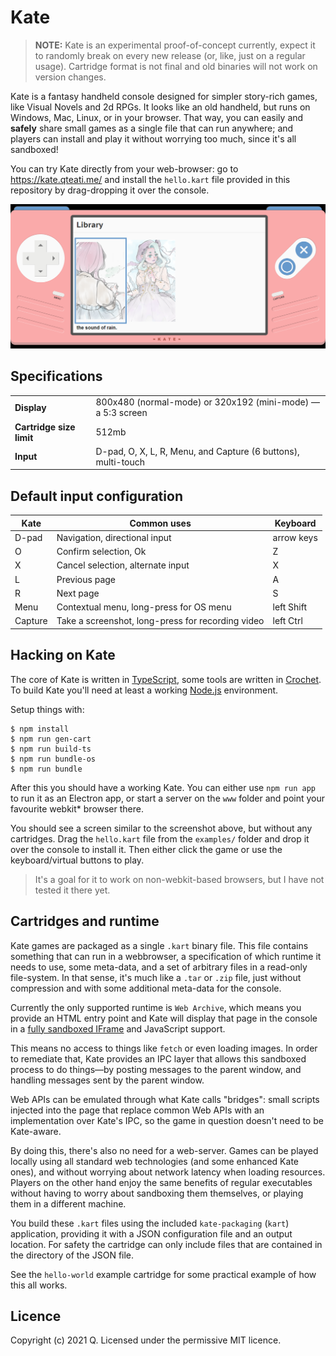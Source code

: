 # Kate

> **NOTE:** Kate is an experimental proof-of-concept currently, expect it to randomly break on every new release (or, like, just on a regular usage). Cartridge format is not final and old binaries will not work on version changes.

Kate is a fantasy handheld console designed for simpler story-rich games, like Visual Novels and 2d RPGs. It looks like an old handheld, but runs on Windows, Mac, Linux, or in your browser. That way, you can easily and **safely** share small games as a single file that can run anywhere; and players can install and play it without worrying too much, since it's all sandboxed!

You can try Kate directly from your web-browser: go to https://kate.qteati.me/ and install the `hello.kart` file provided in this repository by drag-dropping it over the console.


![](./docs/kate.png)


## Specifications

  | | |
  | - | - |
  | **Display** | 800x480 (normal-mode) or 320x192 (mini-mode) — a 5:3 screen |
  | **Cartridge size limit** | 512mb |
  | **Input** | D-pad, O, X, L, R, Menu, and Capture (6 buttons), multi-touch |


## Default input configuration

  | **Kate** | **Common uses** | **Keyboard** |
  | -------- | --------------- | ------------ |
  | D-pad | Navigation, directional input | arrow keys |
  | O    | Confirm selection, Ok | Z |
  | X    | Cancel selection, alternate input | X |
  | L    | Previous page | A |
  | R    | Next page | S |
  | Menu | Contextual menu, long-press for OS menu | left Shift |
  | Capture | Take a screenshot, long-press for recording video | left Ctrl |


## Hacking on Kate

The core of Kate is written in [TypeScript](https://www.typescriptlang.org/), some tools are written in [Crochet](https://crochet.qteati.me/). To build Kate you'll need at least a working [Node.js](https://nodejs.org/en/) environment.

Setup things with:

```shell
$ npm install
$ npm run gen-cart
$ npm run build-ts
$ npm run bundle-os
$ npm run bundle
```

After this you should have a working Kate. You can either use `npm run app` to run it as an Electron app, or start a server on the `www` folder and point your favourite webkit* browser there.

You should see a screen similar to the screenshot above, but without any cartridges. Drag the `hello.kart` file from the `examples/` folder and drop it over the console to install it. Then either click the game or use the keyboard/virtual buttons to play.

> It's a goal for it to work on non-webkit-based browsers, but I have not tested it there yet.


## Cartridges and runtime

Kate games are packaged as a single `.kart` binary file. This file contains something that can run in a webbrowser, a specification of which runtime it needs to use, some meta-data, and a set of arbitrary files in a read-only file-system. In that sense, it's much like a `.tar` or `.zip` file, just without compression and with some additional meta-data for the console.

Currently the only supported runtime is `Web Archive`, which means you provide an HTML entry point and Kate will display that page in the console in a [fully sandboxed IFrame](https://developer.mozilla.org/en-US/docs/Web/HTML/Element/iframe#attr-sandbox) and JavaScript support.

This means no access to things like `fetch` or even loading images. In order to remediate that, Kate provides an IPC layer that allows this sandboxed process to do things—by posting messages to the parent window, and handling messages sent by the parent window.

Web APIs can be emulated through what Kate calls "bridges": small scripts injected into the page that replace common Web APIs with an implementation over Kate's IPC, so the game in question doesn't need to be Kate-aware.

By doing this, there's also no need for a web-server. Games can be played locally using all standard web technologies (and some enhanced Kate ones), and without worrying about network latency when loading resources. Players on the other hand enjoy the same benefits of regular executables without having to worry about sandboxing them themselves, or playing them in a different machine.

You build these `.kart` files using the included `kate-packaging` (`kart`) application, providing it with a JSON configuration file and an output location. For safety the cartridge can only include files that are contained in the directory of the JSON file.

See the `hello-world` example cartridge for some practical example of how this all works.


## Licence

Copyright (c) 2021 Q.
Licensed under the permissive MIT licence.